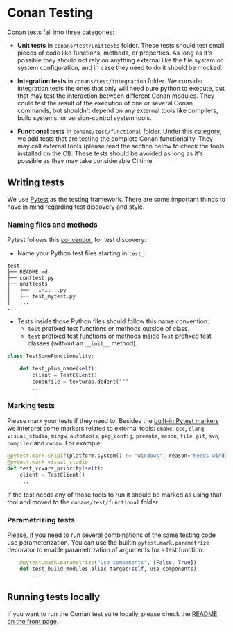 
# Conan Testing

Conan tests fall into three categories:

- **Unit tests** in `conans/test/unittests` folder. These tests should test small pieces of code like
  functions, methods, or properties. As long as it's possible they should not rely on anything
  external like the file system or system configuration,  and in case they need to do it should be
  mocked.

- **Integration tests** in `conans/test/integration` folder. We consider integration tests the ones that
  only will need pure python to execute, but that may test the interaction between different Conan
  modules. They could test the result of the execution of one or several Conan commands, but shouldn't
  depend on any external tools like compilers, build systems, or version-control system
  tools.

- **Functional tests** in `conans/test/functional` folder. Under this category, we add tests that are
  testing the complete Conan functionality. They may call external tools (please read the section
  below to check the tools installed on the CI). These tests should be avoided as long as
  it's possible as they may take considerable CI time.

## Writing tests

We use [Pytest](https://docs.pytest.org/en/stable/) as the testing framework. There are some
important things to have in mind regarding test discovery and style.

### Naming files and methods

Pytest follows this [convention](https://docs.pytest.org/en/stable/goodpractices.html) for test
discovery:
- Name your Python test files starting in `test_`.

```
test
├── README.md
├── conftest.py
├── unittests
│   ├── __init__.py
│   ├── test_mytest.py
│   ...
...
```

- Tests inside those Python files should follow this name convention:
    - `test` prefixed test functions or methods outside of class.
    - `test` prefixed test functions or methods inside `Test` prefixed test classes (without an
      `__init__` method).

```python
class TestSomeFunctionality:

    def test_plus_name(self):
        client = TestClient()
        conanfile = textwrap.dedent("""
        ...
```

### Marking tests

Please mark your tests if they need to. Besides the [built-in Pytest
markers](https://docs.pytest.org/en/stable/mark.html#mark) we interpret some markers related to
external tools: `cmake`, `gcc`, `clang`, `visual_studio`, `mingw`, `autotools`, `pkg_config`,
`premake`, `meson`, `file`, `git`, `svn`, `compiler` and `conan`. For example:

```python
@pytest.mark.skipif(platform.system() != "Windows", reason="Needs windows for vcvars")
@pytest.mark.visual_studio
def test_vcvars_priority(self):
    client = TestClient()
    ...
```

If the test needs any of those tools to run it should be marked as using that tool and moved to the `conans/test/functional` folder.

### Parametrizing tests

Please, if you need to run several combinations of the same testing code use parameterization. You can use the builtin `pytest.mark.parametrize` decorator to enable parametrization of arguments for a test function:

```python
    @pytest.mark.parametrize("use_components", [False, True])
    def test_build_modules_alias_target(self, use_components):
        ...
```

## Running tests locally

If you want to run the Coman test suite locally, please check the [README on the front
page](https://github.com/conan-io/conan#running-the-tests).
